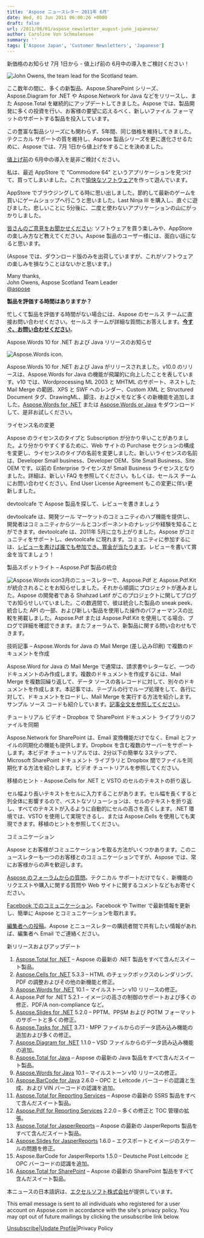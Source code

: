 ```yaml
---
title: 'Aspose ニュースレター 2011年 6月'
date: Wed, 01 Jun 2011 06:00:26 +0000
draft: false
url: /2011/06/01/aspose_newsletter_august-june_japanese/
author: Caroline Von Schmalensee
summary: ''
tags: ['Aspose Japan', 'Customer Newsletters', 'Japanese']
---
```


新価格のお知らせ 7月 1日から - 値上げ前の 6月中の導入をご検討ください！

![John Owens, the team lead for the Scotland team.][1]

ここ数年の間に、多くの新製品、Aspose.SharePoint シリーズ、Aspose.Diagram for .NET や Aspose.Network for Java などをリリースし、また Aspose.Total を継続的にアップデートしてきました。Aspose では、製品開発に多くの投資を行い、お客様の要望に応えるべく、新しいファイル フォーマットのサポートする製品を投入しています。

この豊富な製品シリーズにも関わらず、5年間、同じ価格を維持してきました。テクニカル サポートの質を維持し、Aspose 製品シリーズを更に進化させるために、Aspose では、7月 1日から値上げをすることを決めました。

[値上げ前][2]の 6月中の導入を是非ご検討ください。

私は、最近 AppStore で "Commodore 64" というアプリケーションを見つけて、買ってしまいました。これで[愉快なソフトウェア][3]を作って遊んでいます。

AppStore でブラウジングしてる時に思い出しました。節約して最新のゲームを買いにゲームショップへ行こうと思いました。Last Ninja III を購入し、直ぐに遊びました。悲しいことに 5分後に、二度と使わないアプリケーションの山にがっかりしました。

[皆さんのご意見をお聞かせください][4]: ソフトウェアを買う楽しみや、AppStore の楽しみ方など教えてください。Aspose 製品のユーザー様には、面白い話になると思います。

(Aspose では、ダウンロード版のみを出荷していますが、これがソフトウェアの楽しみを損なうことはないかと思います。)

Many thanks,  
John Owens, Aspose Scotland Team Leader  
[@aspose  
](http://twitter.com/#!/aspose)

**製品を評価する時間はありますか？**

忙しくて製品を評価する時間がない場合には、Aspose のセールス チームに直接お問い合わせください。セールス チームが詳細な質問にお答えします。[**今すぐ、お問い合わせください**][5]。

Aspose.Words 10 for .NET および Java リリースのお知らせ

![Aspose.Words icon.][6]

Aspose.Words 10 for .NET および Java がリリースされました。v10.0 のリリースは、Aspose.Words for Java の機能が飛躍的に向上したことを表しています。v10 では、Wordprocessing ML 2003 と MHTML のサポート、ネストした Mail Merge の範囲、XPS と SWF へのレンダー、Custom XML と Structured Document タグ、DrawingML、脚注、およびメモなど多くの新機能を追加しました。[Aspose.Words for .NET][7] または [Aspose.Words or Java][8] をダウンロードして、是非お試しください。

ライセンス名の変更

Aspose のライセンスのタイプと Subscription が分かり辛いことがありました。より分かりやすくするために、Web サイトの Purchase セクションの構成を変更し、ライセンスのタイプの名前を変更しました。新しいライセンスの名前は、Developer Small business、Developer OEM、Site Small Business、Site OEM です。以前の Enterprise ライセンスが Small Business ライセンスとなりました。詳細は、新しい FAQ を参照してください。もしくは、セールス チームにお問い合わせください。End User License Agreement もこの変更に伴い更新しました。

devtoolcafe で Aspose 製品を探して、レビューを書きましょう

devtoolcafe は、開発ツール マーケットのコミュニティのハブ機能を提供し、開発者はコミュニティからツールとコンポーネントのナレッジや経験を知ることができます。devtoolcafe は、2011年 5月に立ち上がりました。Aspose がコミュニティをサポートし、devtoolcafe に現れます。コミュニティに参加するには、[レビューを書けば誰でも参加でき、賞金が当たります][9]。レビューを書いて賞金を当てましょう！

製品スポットライト – Aspose.Pdf 製品の統合

![Aspose.Words icon][10]3月のニュースレターで、Aspose.Pdf と Aspose.Pdf.Kit が統合されることをお知らせしました。それから順調にプロジェクトが進みました。Aspose の開発者である Shahzad Latif がこのプロジェクトに関してブログでお知らせしいていました。この数週間で、彼は統合した製品の sneak peek、統合した API の一部、および新しい製品を使用した操作のパフォーマンスの比較を掲載しました。Aspose.Pdf または Aspose.Pdf.Kit を使用してる場合、ブログで詳細を確認できます。またフォーラムで、新製品に関する問い合わせもできます。

技術記事 – Aspose.Words for Java の Mail Merge (差し込み印刷) で複数のドキュメントを作成

Aspose.Word for Java の Mail Merge で通常は、請求書やレターなど、一つのドキュメントのみ作成します。複数のドキュメントを作成するには、Mail Merge を複数回繰り返して、データ ソースの各レコードに対して、別々のドキュメントを作成します。本記事では、テーブルの行でループ処理をして、各行に対して、ドキュメントをロードし、Mail Merge を実行する方法を紹介します。サンプル ソース コードも紹介しています。[記事全文を参照してください][11]。

チュートリアル ビデオ – Dropbox で SharePoint ドキュメント ライブラリのファイルを同期

Aspose.Network for SharePoint は、Email 変換機能だけでなく、Email とファイルの同期化の機能も提供します。Dropbox を含む複数のサーバーをサポートします。本ビデオ チュートリアルでは、2分以下の簡単な 3ステップで、Microsoft SharePoint ドキュメント ライブラリと Dropbox 間でファイルを同期化する方法を紹介します。ビデオ チュートリアルを参照してください。

移植のヒント - Aspose.Cells for .NET と VSTO のセルのテキストの折り返し

セル幅より長いテキストをセルに入力することがあります。セル幅を長くすると列全体に影響するので、ベストなソリューションは、セルのテキストを折り返し、すべてのテキストが入るように自動的にセルの高さを高くします。.NET 環境では、VSTO を使用して実現できるし、または Aspose.Cells を使用しても実現できます。移植のヒントを参照してください。

コミュニケーション

Aspose とお客様がコミュニケーションを取る方法がいくつかあります。このニュースレターも一つのお客様とのコミュニケーションですが、Aspose では、常にお客様からの声を歓迎します。

[](https://www.aspose.com/)[Aspose のフォーラムからの質問][12]。テクニカル サポートだけでなく、新機能のリクエストや購入に関する質問や Web サイトに関するコメントなどもお寄せください。

[](https://www.aspose.com/)[Facebook でのコミュニケーション][13]。Facebook や Twitter で最新情報を更新し、簡単に Aspose とコミュニケーションを取れます。

[編集者への投稿][14]。Aspose とニュースレターの購読者間で共有したい情報があれば、編集者へ Email でご連絡ください。

新リリースおよびアップデート

1.  [Aspose.Total for .NET][15] – Aspose の最新の .NET 製品をすべて含んだスイート製品。
2.  [Aspose.Cells for .NET][16] 5.3.3 – HTML のチェックボックスのレンダリング、PDF の調整およびその他の新機能と修正。
3.  [Aspose.Words for .NET][17] 10.1 – マイルストーン v10 リリースの修正。
4.  Aspose.Pdf for .NET 5.2.1 – イメージの高さの制御のサポートおよび多くの修正、PDF/A non-compliance など。
5.  [Aspose.Slides for .NET][18] 5.2.0 – PPTM、PPSM および POTM フォーマットのサポートと多くの修正。
6.  [Aspose.Tasks for .NET][19] 3.7.1 - MPP ファイルからのデータ読み込み機能の追加および多くの修正。
7.  [Aspose.Diagram for .NET][20] 1.1.0 – VSD ファイルからのデータ読み込み機能の追加。
8.  [Aspose.Total for Java][21] – Aspose の最新の Java 製品をすべて含んだスイート製品。
9.  [Aspose.Words for Java][22] 10.1 – マイルストーン v10 リリースの修正。
10.  [Aspose.BarCode for Java][23] 2.6.0 – OPC と Leitcode バーコードの認識と生成、および VIN バーコードの認識を追加。
11.  [Aspose.Total for Reporting Services][24] – Aspose の最新の SSRS 製品をすべて含んだスイート製品。
12.  [Aspose.Pdf for Reporting Services][25] 2.2.0 – 多くの修正と TOC 管理の拡張。
13.  [Aspose.Total for JasperReports][26] – Aspose の最新の JasperReports 製品をすべて含んだスイート製品。
14.  [Aspose.Slides for JasperReports][27] 1.6.0 – エクスポートとイメージのスケールの問題を修正。
15.  Aspose.BarCode for JasperReports 1.5.0 – Deutsche Post Leitcode と OPC バーコードの認識を追加。
16.  [Aspose.Total for SharePoint][28] – Aspose の最新の SharePoint 製品をすべて含んだスイート製品。

本ニュースの日本語訳は、[エクセルソフト株式会社][29]が提供しています。

This email message is sent to all individuals who registered for a user account on Aspose.com in accordance with the site's privacy policy. You may opt out of future mailings by clicking the unsubscribe link below.  
  
[Unsubscribe][30]|[Update Profile][31]|Privacy Policy




[1]: https://www.aspose.cloud/templates/aspose/App_Themes/V3/images/pdf/272x272/aspose_pdf-for-net.png
[2]: https://purchase.aspose.com/buy
[3]: https://docs.aspose.com/display/barcodeproductfamily/Home
[4]: mailto:editors@aspose.com
[5]: https://purchase.aspose.com/temporary-license
[6]: https://www.aspose.com/templates/aspose/App_Themes/V3/images/words/272x272/aspose_words-for-net.png
[7]: https://products.aspose.com/words
[8]: https://products.aspose.com/words
[9]: https://downloads.aspose.com/pdf
[10]: https://downloads.aspose.com/pdf
[11]: https://products.aspose.com/slides/net
[12]: https://www.aspose.com/
[13]: https://www.aspose.com/
[14]: mailto:editors@aspose.com
[15]: http://www.aspose.com/community/files/51/.net-components/aspose.total-for-.net/entry87871.aspx
[16]: https://products.aspose.com/cells/net
[17]: https://products.aspose.com/words
[18]: https://products.aspose.com/email
[19]: https://products.aspose.com/tasks/net
[20]: https://products.aspose.com/diagram
[21]: https://products.aspose.com/total/java
[22]: https://products.aspose.com/words
[23]: https://products.aspose.com/barcode/java
[24]: https://products.aspose.com/total/reporting-services
[25]: https://products.aspose.com/barcode
[26]: https://products.aspose.com/barcode
[27]: https://products.aspose.com/slides/jasperreports
[28]: https://products.aspose.com/total/sharepoint
[29]: http://www.xlsoft.com/jp/products/aspose/index.html?asposenews
[30]: http://www.aspose.com/NewsLetter/RemoveMe.aspx?UserID=[UserID]
[31]: https://www.aspose.com/



